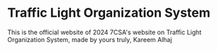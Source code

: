 
# Traffic Light Organization System

This is the official website of 2024 7CSA's website on Traffic Light Organization System, made by yours truly, Kareem Alhaj
